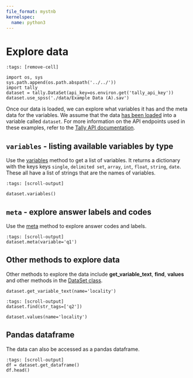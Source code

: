 ```yaml
---
file_format: mystnb
kernelspec:
  name: python3
---
```

# Explore data

```{code-cell}
:tags: [remove-cell]

import os, sys
sys.path.append(os.path.abspath('../../'))
import tally
dataset = tally.DataSet(api_key=os.environ.get('tally_api_key'))
dataset.use_spss('./data/Example Data (A).sav')
```
 
Once our data is loaded, we can explore what variables it has and the meta data for the variables. We assume that the data [has been loaded](../1_load_data) into a variable called `dataset`. For more information on the API endpoints used in these examples, refer to the [Tally API documentation](https://tally.datasmoothie.com).

## `variables` - listing available variables by type 

Use the [variables](https://tally.datasmoothie.com/#tag/Data-Processing/operation/variables) method to get a list of variables. It returns a dictionary with the keys keys `single`, `delimited set`, `array`, `int`, `float`, `string`, `date`. These all have a list of strings that are the names of variables.

```{code-cell}
:tags: [scroll-output] 

dataset.variables()
```

## `meta` - explore answer labels and codes 

Use the [meta](https://tally.datasmoothie.com/#tag/Data-Processing/operation/meta) method to explore answer codes and labels.

```{code-cell}
:tags: [scroll-output] 
dataset.meta(variable='q1')
```


## Other methods to explore data

Other methods to explore the data include **get_variable_text**, **find**, **values** and other methods in the [DataSet class](api_dataset). 

```{code-cell}
dataset.get_variable_text(name='locality')
```

```{code-cell}
:tags: [scroll-output] 
dataset.find(str_tags=['q2'])
```

```{code-cell}
dataset.values(name='locality')
```


## Pandas dataframe

The data can also be accessed as a pandas dataframe.

```{code-cell}
:tags: [scroll-output] 
df = dataset.get_dataframe()
df.head()
```

